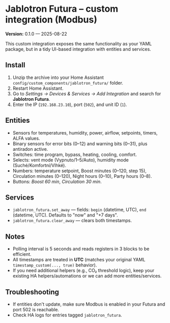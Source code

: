 
# Jablotron Futura – custom integration (Modbus)

**Version:** 0.1.0 — 2025-08-22

This custom integration exposes the same functionality as your YAML package,
but in a tidy UI-based integration with entities and services.

## Install

1. Unzip the archive into your Home Assistant `config/custom_components/jablotron_futura/` folder.
2. Restart Home Assistant.
3. Go to *Settings → Devices & Services → Add Integration* and search for **Jablotron Futura**.
4. Enter the IP (`192.168.23.10`), port (`502`), and unit ID (`1`).

## Entities

- Sensors for temperatures, humidity, power, airflow, setpoints, timers, ALFA values.
- Binary sensors for error bits (0–12) and warning bits (0–31), plus antiradon active.
- Switches: time program, bypass, heating, cooling, comfort.
- Selects: vent mode (Vypnuto/1–5/Auto), humidity mode (Suché/Komfortní/Vlhké).
- Numbers: temperature setpoint, Boost minutes (0–120, step 15), Circulation minutes (0–120), Night hours (0–10), Party hours (0–8).
- Buttons: *Boost 60 min*, *Circulation 30 min*.

## Services

- `jablotron_futura.set_away` — fields: `begin` (datetime, UTC), `end` (datetime, UTC). Defaults to "now" and "+7 days".
- `jablotron_futura.clear_away` — clears both timestamps.

## Notes

- Polling interval is 5 seconds and reads registers in 3 blocks to be efficient.
- All timestamps are treated in **UTC** (matches your original YAML `timestamp_custom(..., true)` behavior).
- If you need additional helpers (e.g., CO₂ threshold logic), keep your existing HA helpers/automations or we can add more entities/services.

## Troubleshooting

- If entities don't update, make sure Modbus is enabled in your Futura and port 502 is reachable.
- Check HA logs for entries tagged `jablotron_futura`.
